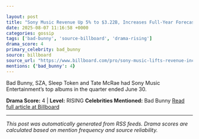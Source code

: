 ```yaml
---

layout: post
title: "Sony Music Revenue Up 5% to $3.22B, Increases Full-Year Forecast"
date: 2025-08-07 11:16:58 +0000
categories: gossip
tags: ['bad-bunny', 'source-billboard', 'drama-rising']
drama_score: 4
primary_celebrity: bad_bunny
source: billboard
source_url: "https://www.billboard.com/pro/sony-music-lifts-revenue-increases-full-year-forecast/"
mentions: {'bad_bunny': 4}
---
```


Bad Bunny, SZA, Sleep Token and Tate McRae had Sony Music Entertainment’s top albums in the quarter ended June 30.

**Drama Score:** 4 | **Level:** RISING **Celebrities Mentioned:** Bad Bunny [Read full article at Billboard](https://www.billboard.com/pro/sony-music-lifts-revenue-increases-full-year-forecast/)

---

*This post was automatically generated from RSS feeds. Drama scores are calculated based on mention frequency and source reliability.*